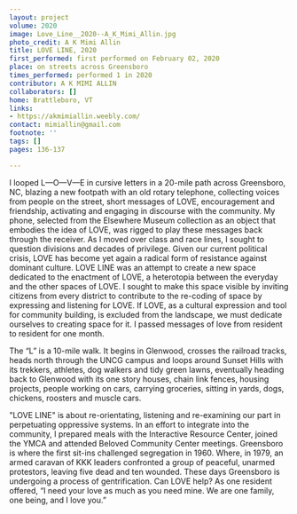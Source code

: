 ```yaml
---
layout: project
volume: 2020
image: Love_Line__2020--A_K_Mimi_Allin.jpg
photo_credit: A K Mimi Allin
title: LOVE LINE, 2020
first_performed: first performed on February 02, 2020
place: on streets across Greensboro
times_performed: performed 1 in 2020
contributor: A K MIMI ALLIN
collaborators: []
home: Brattleboro, VT
links:
- https://akmimiallin.weebly.com/
contact: mimiallin@gmail.com
footnote: ''
tags: []
pages: 136-137

---
```


I looped L—O—V—E in cursive letters in a 20-mile path across Greensboro, NC, blazing a new footpath with an old rotary telephone, collecting voices from people on the street, short messages of LOVE, encouragement and friendship, activating and engaging in discourse with the community. My phone, selected from the Elsewhere Museum collection as an object that embodies the idea of LOVE, was rigged to play these messages back through the receiver. As I moved over class and race lines, I sought to question divisions and decades of privilege. Given our current political crisis, LOVE has become yet again a radical form of resistance against dominant culture. LOVE LINE was an attempt to create a new space dedicated to the enactment of LOVE, a heterotopia between the everyday and the other spaces of LOVE. I sought to make this space visible by inviting citizens from every district to contribute to the re-coding of space by expressing and listening for LOVE. If LOVE, as a cultural expression and tool for community building, is excluded from the landscape, we must dedicate ourselves to creating space for it. I passed messages of love from resident to resident for one month.

The “L” is a 10-mile walk. It begins in Glenwood, crosses the railroad tracks, heads north through the UNCG campus and loops around Sunset Hills with its trekkers, athletes, dog walkers and tidy green lawns, eventually heading back to Glenwood with its one story houses, chain link fences, housing projects, people working on cars, carrying groceries, sitting in yards, dogs, chickens, roosters and muscle cars.

"LOVE LINE" is about re-orientating, listening and re-examining our part in perpetuating oppressive systems. In an effort to integrate into the community, I prepared meals with the Interactive Resource Center, joined the YMCA and attended Beloved Community Center meetings. Greensboro is where the first sit-ins challenged segregation in 1960. Where, in 1979, an armed caravan of KKK leaders confronted a group of peaceful, unarmed protestors, leaving five dead and ten wounded. These days Greensboro is undergoing a process of gentrification. Can LOVE help? As one resident offered, “I need your love as much as you need mine. We are one family, one being, and I love you.”
